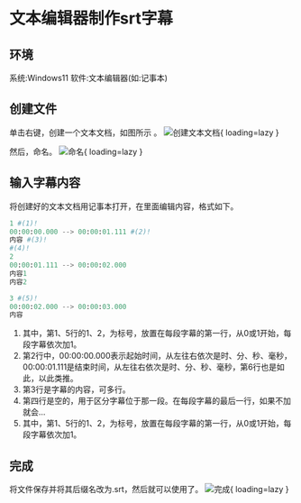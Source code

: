 # 文本编辑器制作srt字幕

## 环境

系统:Windows11 软件:文本编辑器(如:记事本)

## 创建文件

单击右键，创建一个文本文档，如图所示 。
![创建文本文档](https://niaodtiantang.github.io/blog/img/image-1.png){ loading=lazy }

然后，命名。
![命名](https://niaodtiantang.github.io/blog/img/image-2.png){ loading=lazy }

## 输入字幕内容
将创建好的文本文档用记事本打开，在里面编辑内容，格式如下。
```py title="字幕.txt" linenums="1"
1 #(1)!
00:00:00.000 --> 00:00:01.111 #(2)!
内容 #(3)!
#(4)!
2
00:00:01.111 --> 00:00:02.000
内容1
内容2

3 #(5)!
00:00:02.000 --> 00:00:03.000
内容
```

1. 其中，第1、5行的1、2，为标号，放置在每段字幕的第一行，从0或1开始，每段字幕依次加1。
2. 第2行中，00:00:00.000表示起始时间，从左往右依次是时、分、秒、毫秒，00:00:01.111是结束时间，从左往右依次是时、分、秒、毫秒，第6行也是如此，以此类推。
3. 第3行是字幕的内容，可多行。
4. 第四行是空的，用于区分字幕位于那一段。在每段字幕的最后一行，如果不加就会…
5. 其中，第1、5行的1、2，为标号，放置在每段字幕的第一行，从0或1开始，每段字幕依次加1。

## 完成
将文件保存并将其后缀名改为.srt，然后就可以使用了。
![完成](https://niaodtiantang.github.io/blog/img/image-4.png){ loading=lazy }
